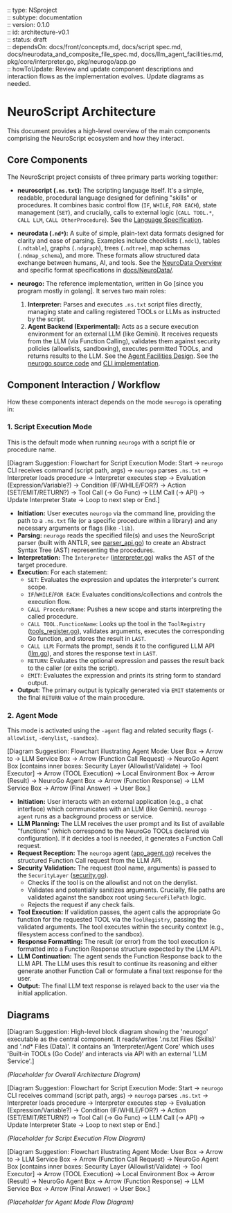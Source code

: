 :: type: NSproject  
:: subtype: documentation  
:: version: 0.1.0  
:: id: architecture-v0.1  
:: status: draft  
:: dependsOn: docs/front/concepts.md, docs/script spec.md, docs/neurodata_and_composite_file_spec.md, docs/llm_agent_facilities.md, pkg/core/interpreter.go, pkg/neurogo/app.go  
:: howToUpdate: Review and update component descriptions and interaction flows as the implementation evolves. Update diagrams as needed.  

# NeuroScript Architecture

This document provides a high-level overview of the main components comprising the NeuroScript ecosystem and how they interact.

## Core Components

The NeuroScript project consists of three primary parts working together:

* **neuroscript (`.ns.txt`):** The scripting language itself. It's a simple, readable, procedural language designed for defining "skills" or procedures. It combines basic control flow (`IF`, `WHILE`, `FOR EACH`), state management (`SET`), and crucially, calls to external logic (`CALL TOOL.*`, `CALL LLM`, `CALL OtherProcedure`). See the [Language Specification](../script%20spec.md).

* **neurodata (`.nd*`):** A suite of simple, plain-text data formats designed for clarity and ease of parsing. Examples include checklists (`.ndcl`), tables (`.ndtable`), graphs (`.ndgraph`), trees (`.ndtree`), map schemas (`.ndmap_schema`), and more. These formats allow structured data exchange between humans, AI, and tools. See the [NeuroData Overview](../neurodata_and_composite_file_spec.md) and specific format specifications in [docs/NeuroData/](../NeuroData/).

* **neurogo:** The reference implementation, written in Go [since you program mostly in golang]. It serves two main roles:
    1.  **Interpreter:** Parses and executes `.ns.txt` script files directly, managing state and calling registered TOOLs or LLMs as instructed by the script.
    2.  **Agent Backend (Experimental):** Acts as a secure execution environment for an external LLM (like Gemini). It receives requests from the LLM (via Function Calling), validates them against security policies (allowlists, sandboxing), executes permitted TOOLs, and returns results to the LLM. See the [Agent Facilities Design](../llm_agent_facilities.md).
    See the [neurogo source code](../../pkg/neurogo/) and [CLI implementation](../../cmd/neurogo/).

## Component Interaction / Workflow

How these components interact depends on the mode `neurogo` is operating in:

### 1. Script Execution Mode

This is the default mode when running `neurogo` with a script file or procedure name.

[Diagram Suggestion: Flowchart for Script Execution Mode: Start -> `neurogo` CLI receives command (script path, args) -> `neurogo` parses `.ns.txt` -> Interpreter loads procedure -> Interpreter executes step -> Evaluation (Expression/Variable?) -> Condition (IF/WHILE/FOR?) -> Action (SET/EMIT/RETURN?) -> Tool Call (-> Go Func) -> LLM Call (-> API) -> Update Interpreter State -> Loop to next step or End.]

* **Initiation:** User executes `neurogo` via the command line, providing the path to a `.ns.txt` file (or a specific procedure within a library) and any necessary arguments or flags (like `-lib`).
* **Parsing:** `neurogo` reads the specified file(s) and uses the NeuroScript parser (built with ANTLR, see [parser_api.go](../../pkg/core/parser_api.go)) to create an Abstract Syntax Tree (AST) representing the procedures.
* **Interpretation:** The `Interpreter` ([interpreter.go](../../pkg/core/interpreter.go)) walks the AST of the target procedure.
* **Execution:** For each statement:
    * `SET`: Evaluates the expression and updates the interpreter's current scope.
    * `IF`/`WHILE`/`FOR EACH`: Evaluates conditions/collections and controls the execution flow.
    * `CALL ProcedureName`: Pushes a new scope and starts interpreting the called procedure.
    * `CALL TOOL.FunctionName`: Looks up the tool in the `ToolRegistry` ([tools_register.go](../../pkg/core/tools_register.go)), validates arguments, executes the corresponding Go function, and stores the result in `LAST`.
    * `CALL LLM`: Formats the prompt, sends it to the configured LLM API ([llm.go](../../pkg/core/llm.go)), and stores the response text in `LAST`.
    * `RETURN`: Evaluates the optional expression and passes the result back to the caller (or exits the script).
    * `EMIT`: Evaluates the expression and prints its string form to standard output.
* **Output:** The primary output is typically generated via `EMIT` statements or the final `RETURN` value of the main procedure.

### 2. Agent Mode

This mode is activated using the `-agent` flag and related security flags (`-allowlist`, `-denylist`, `-sandbox`).

[Diagram Suggestion: Flowchart illustrating Agent Mode: User Box -> Arrow to -> LLM Service Box -> Arrow (Function Call Request) -> NeuroGo Agent Box [contains inner boxes: Security Layer (Allowlist/Validate) -> Tool Executor] -> Arrow (TOOL Execution) -> Local Environment Box -> Arrow (Result) -> NeuroGo Agent Box -> Arrow (Function Response) -> LLM Service Box -> Arrow (Final Answer) -> User Box.]

* **Initiation:** User interacts with an external application (e.g., a chat interface) which communicates with an LLM (like Gemini). `neurogo -agent` runs as a background process or service.
* **LLM Planning:** The LLM receives the user prompt and its list of available "functions" (which correspond to the NeuroGo TOOLs declared via configuration). If it decides a tool is needed, it generates a Function Call request.
* **Request Reception:** The `neurogo` agent ([app_agent.go](../../pkg/neurogo/app_agent.go)) receives the structured Function Call request from the LLM API.
* **Security Validation:** The request (tool name, arguments) is passed to the `SecurityLayer` ([security.go](../../pkg/core/security.go)).
    * Checks if the tool is on the allowlist and not on the denylist.
    * Validates and potentially sanitizes arguments. Crucially, file paths are validated against the sandbox root using `SecureFilePath` logic.
    * Rejects the request if any check fails.
* **Tool Execution:** If validation passes, the agent calls the appropriate Go function for the requested TOOL via the `ToolRegistry`, passing the validated arguments. The tool executes within the security context (e.g., filesystem access confined to the sandbox).
* **Response Formatting:** The result (or error) from the tool execution is formatted into a Function Response structure expected by the LLM API.
* **LLM Continuation:** The agent sends the Function Response back to the LLM API. The LLM uses this result to continue its reasoning and either generate another Function Call or formulate a final text response for the user.
* **Output:** The final LLM text response is relayed back to the user via the initial application.

## Diagrams

[Diagram Suggestion: High-level block diagram showing the 'neurogo' executable as the central component. It reads/writes '.ns.txt Files (Skills)' and '.nd* Files (Data)'. It contains an 'Interpreter/Agent Core' which uses 'Built-in TOOLs (Go Code)' and interacts via API with an external 'LLM Service'.]

*(Placeholder for Overall Architecture Diagram)*

[Diagram Suggestion: Flowchart for Script Execution Mode: Start -> `neurogo` CLI receives command (script path, args) -> `neurogo` parses `.ns.txt` -> Interpreter loads procedure -> Interpreter executes step -> Evaluation (Expression/Variable?) -> Condition (IF/WHILE/FOR?) -> Action (SET/EMIT/RETURN?) -> Tool Call (-> Go Func) -> LLM Call (-> API) -> Update Interpreter State -> Loop to next step or End.]

*(Placeholder for Script Execution Flow Diagram)*

[Diagram Suggestion: Flowchart illustrating Agent Mode: User Box -> Arrow to -> LLM Service Box -> Arrow (Function Call Request) -> NeuroGo Agent Box [contains inner boxes: Security Layer (Allowlist/Validate) -> Tool Executor] -> Arrow (TOOL Execution) -> Local Environment Box -> Arrow (Result) -> NeuroGo Agent Box -> Arrow (Function Response) -> LLM Service Box -> Arrow (Final Answer) -> User Box.]

*(Placeholder for Agent Mode Flow Diagram)*
